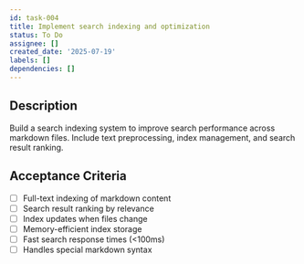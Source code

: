 ```yaml
---
id: task-004
title: Implement search indexing and optimization
status: To Do
assignee: []
created_date: '2025-07-19'
labels: []
dependencies: []
---
```


## Description

Build a search indexing system to improve search performance across markdown files. Include text preprocessing, index management, and search result ranking.

## Acceptance Criteria

- [ ] Full-text indexing of markdown content
- [ ] Search result ranking by relevance
- [ ] Index updates when files change
- [ ] Memory-efficient index storage
- [ ] Fast search response times (<100ms)
- [ ] Handles special markdown syntax
